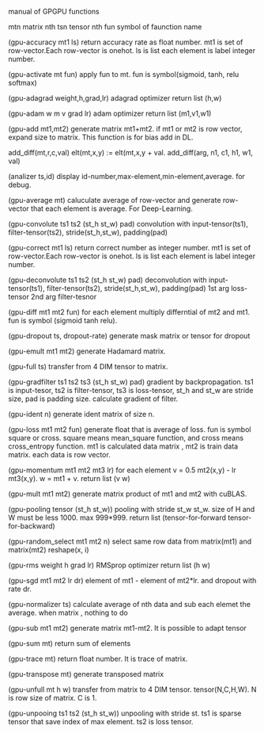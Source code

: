manual of GPGPU functions

mtn  matrix nth
tsn  tensor nth
fun  symbol of faunction name


(gpu-accuracy mt1 ls)
return accuracy rate as float number. mt1 is set of row-vector.Each row-vector is onehot. ls is list each element is label integer number.

(gpu-activate mt fun) 
apply fun to mt. fun is symbol(sigmoid, tanh, relu softmax)

(gpu-adagrad weight,h,grad,lr) 
adagrad optimizer return list (h,w)

(gpu-adam w m v grad lr) 
adam optimizer return list (m1,v1,w1)


(gpu-add mt1,mt2) 
generate matrix mt1+mt2. if mt1 or mt2 is row vector, expand size to matrix. This function is for bias add in DL.


add_diff(mt,r,c,val) elt(mt,x,y) := elt(mt,x,y + val.
add_diff(arg, n1, c1, h1, w1, val)


(analizer ts,id) 
display id-number,max-element,min-element,average. for debug.


(gpu-average mt) 
caluculate average of row-vector and generate row-vector that each element is average. For Deep-Learning.

(gpu-convolute ts1 ts2 (st_h st_w) pad) 
convolution with input-tensor(ts1), filter-tensor(ts2), stride(st_h,st_w), padding(pad)


(gpu-correct mt1 ls) 
return correct number as integer number. mt1 is set of row-vector.Each row-vector is onehot. ls is list each element is label integer number.


(gpu-deconvolute ts1 ts2 (st_h st_w) pad) 
deconvolution with input-tensor(ts1), filter-tensor(ts2), stride(st_h,st_w), padding(pad) 1st arg loss-tensor 2nd arg filter-tesnor


(gpu-diff mt1 mt2 fun)
for each element multiply differntial of mt2 and mt1. fun is symbol (sigmoid tanh relu).

(gpu-dropout ts, dropout-rate)
generate mask matrix or tensor for dropout


(gpu-emult mt1 mt2)
generate Hadamard matrix.


(gpu-full ts)
transfer from 4 DIM tensor to matrix.

(gpu-gradfilter ts1 ts2 ts3 (st_h st_w) pad) 
gradient by backpropagation. ts1 is input-tesor, ts2 is filter-tensor, ts3 is loss-tensor, st_h and st_w are stride size, pad is padding size. calculate gradient of filter.


(gpu-ident n) 
generate ident matrix of size n.


(gpu-loss mt1 mt2 fun)
generate float that is average of loss. fun is symbol square or cross. square means mean_square function, and cross means cross_entropy function. mt1 is calculated data matrix , mt2 is train data matrix. each data is row vector.


(gpu-momentum mt1 mt2 mt3 lr) 
for each element v = 0.5 mt2(x,y) - lr mt3(x,y). w = mt1 + v. return list (v w) 

(gpu-mult mt1 mt2)
generate matrix product of mt1 and mt2 with cuBLAS. 

(gpu-pooling tensor (st_h st_w)) 
pooling with stride st_w st_w. size of H and W must be less 1000. max 999*999. 
return list (tensor-for-forward tensor-for-backward)


(gpu-random_select mt1 mt2 n) 
select same row data from matrix(mt1) and matrix(mt2)
reshape(x, i)


(gpu-rms weight h grad lr) 
RMSprop optimizer return list (h w)


(gpu-sgd mt1 mt2 lr dr) 
element of mt1 - element of mt2*lr. and dropout with rate dr.


(gpu-normalizer ts) 
calculate average of nth data and sub each elemet the average. when matrix , nothing to do

(gpu-sub mt1 mt2) 
generate matrix mt1-mt2. It is possible to adapt tensor

(gpu-sum mt) 
return sum of elements


(gpu-trace mt) 
return float number. It is trace of matrix.


(gpu-transpose mt) 
generate transposed matrix

(gpu-unfull mt h w) 
transfer from matrix to 4 DIM tensor. tensor(N,C,H,W). N is row size of matrix. C is 1.


(gpu-unpooing ts1 ts2 (st_h st_w)) 
unpooling with stride st. ts1 is sparse tensor that save index of max element. ts2 is loss tensor.
